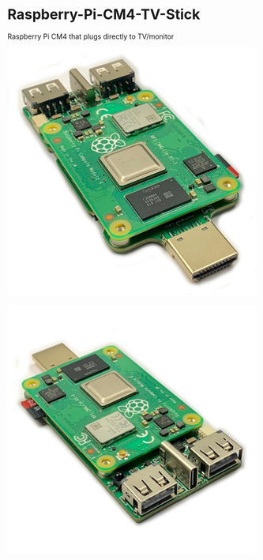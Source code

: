 # Raspberry-Pi-CM4-TV-Stick
Raspberry Pi CM4 that plugs directly to TV/monitor

![TV Stick](TVStickR4_4.jpeg)

![TV Stick](TVStickR4_5.jpeg)



